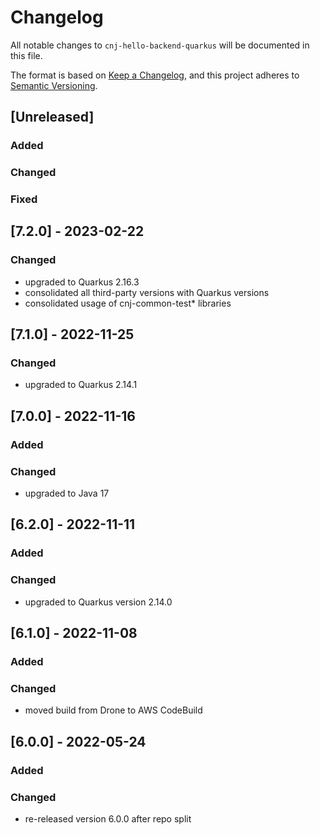 # Changelog
All notable changes to `cnj-hello-backend-quarkus` will be documented in this file.

The format is based on [Keep a Changelog](https://keepachangelog.com/en/1.0.0/),
and this project adheres to [Semantic Versioning](https://semver.org/spec/v2.0.0.html).

## [Unreleased]
### Added
### Changed
### Fixed

## [7.2.0] - 2023-02-22
### Changed
- upgraded to Quarkus 2.16.3
- consolidated all third-party versions with Quarkus versions
- consolidated usage of cnj-common-test* libraries

## [7.1.0] - 2022-11-25
### Changed
- upgraded to Quarkus 2.14.1

## [7.0.0] - 2022-11-16
### Added
### Changed
- upgraded to Java 17

## [6.2.0] - 2022-11-11
### Added
### Changed
- upgraded to Quarkus version 2.14.0

## [6.1.0] - 2022-11-08
### Added
### Changed
- moved build from Drone to AWS CodeBuild

## [6.0.0] - 2022-05-24
### Added
### Changed
- re-released version 6.0.0 after repo split
